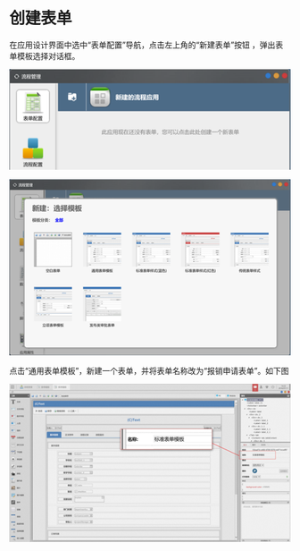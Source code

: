 # 创建表单

在应用设计界面中选中“表单配置”导航，点击左上角的“新建表单”按钮 ，弹出表单模板选择对话框。

![](../../.gitbook/assets/image%20%2817%29.png)

![](../../.gitbook/assets/image%20%28118%29.png)

点击“通用表单模板”，新建一个表单，并将表单名称改为“报销申请表单”。如下图

![](../../.gitbook/assets/image%20%2883%29.png)







